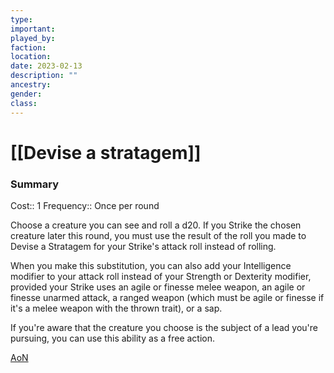 ```yaml
---
type:
important:
played_by:
faction:
location: 
date: 2023-02-13
description: ""
ancestry: 
gender: 
class: 
---
```

# [[Devise a stratagem]]

### Summary
Cost:: 1
Frequency:: Once per round

Choose a creature you can see and roll a d20. If you Strike the chosen creature later this round, you must use the result of the roll you made to Devise a Stratagem for your Strike's attack roll instead of rolling.

When you make this substitution, you can also add your Intelligence modifier to your attack roll instead of your Strength or Dexterity modifier, provided your Strike uses an agile or finesse melee weapon, an agile or finesse unarmed attack, a ranged weapon (which must be agile or finesse if it's a melee weapon with the thrown trait), or a sap.

If you're aware that the creature you choose is the subject of a lead you're pursuing, you can use this ability as a free action.

[AoN](https://2e.aonprd.com/Actions.aspx?ID=546)

